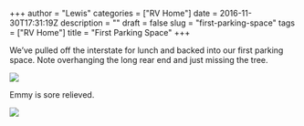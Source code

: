 +++
author = "Lewis"
categories = ["RV Home"]
date = 2016-11-30T17:31:19Z
description = ""
draft = false
slug = "first-parking-space"
tags = ["RV Home"]
title = "First Parking Space"
+++


We’ve pulled off the interstate for lunch and backed into our first parking space. Note overhanging the long rear end and just missing the tree. 

![](/images/2016/11/img_1622.jpg)  

 Emmy is sore relieved. 

![](/images/2016/11/img_1623.jpg)

